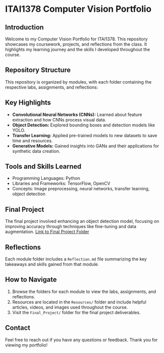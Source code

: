 # ITAI1378 Computer Vision Portfolio

## Introduction
Welcome to my Computer Vision Portfolio for ITAI1378. This repository showcases my coursework, projects, and reflections from the class. It highlights my learning journey and the skills I developed throughout the course.

## Repository Structure
This repository is organized by modules, with each folder containing the respective labs, assignments, and reflections:


## Key Highlights
- **Convolutional Neural Networks (CNNs):** Learned about feature extraction and how CNNs process visual data.
- **Object Detection:** Explored bounding boxes and detection models like YOLO.
- **Transfer Learning:** Applied pre-trained models to new datasets to save time and resources.
- **Generative Models:** Gained insights into GANs and their applications for synthetic data creation.

## Tools and Skills Learned
- Programming Languages: Python
- Libraries and Frameworks: TensorFlow, OpenCV
- Concepts: Image preprocessing, neural networks, transfer learning, object detection

## Final Project
The final project involved enhancing an object detection model, focusing on improving accuracy through techniques like fine-tuning and data augmentation. [Link to Final Project Folder](./Final_Project)

## Reflections
Each module folder includes a `Reflection.md` file summarizing the key takeaways and skills gained from that module.

## How to Navigate
1. Browse the folders for each module to view the labs, assignments, and reflections.
2. Resources are located in the `Resources/` folder and include helpful articles, videos, and images used throughout the course.
3. Visit the `Final_Project/` folder for the final project deliverables.

## Contact
Feel free to reach out if you have any questions or feedback. Thank you for viewing my portfolio!
